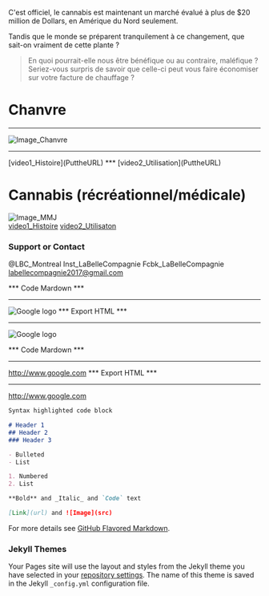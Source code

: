 C'est officiel, le cannabis est maintenant un marché évalué à plus de $20 million de Dollars, en Amérique du Nord seulement. 
<!-- -->
Tandis que le monde se préparent tranquilement à ce changement, que sait-on vraiment de cette plante ? 
>En quoi pourrait-elle nous être bénéfique ou au contraire, maléfique ? 
>Seriez-vous surpris de savoir que celle-ci peut vous faire économiser sur votre facture de chauffage ?

# Chanvre
---
![Image_Chanvre](src)
<hr/>
[video1_Histoire](PuttheURL)
***
[video2_Utilisation](PuttheURL)

# Cannabis (récréationnel/médicale)
![Image_MMJ](src)
<br/>
[video1_Histoire](PuttheURL)
[video2_Utilisaton](PuttheURL)


### Support or Contact

@LBC_Montreal
Inst_LaBelleCompagnie
Fcbk_LaBelleCompagnie
labellecompagnie2017@gmail.com

*** Code Mardown ***
*********************
![Google logo](https://www.google.fr/images/srpr/logo11w.png "google logo")
*** Export HTML ***
*******************
<img src = "https://www.google.fr/images/srpr/logo11w.png" title = "google logo" alt = "Google logo">

*** Code Mardown ***
*********************
<http://www.google.com>
*** Export HTML ***
*******************
<a href="http://google.com">http://www.google.com</a>


```markdown
Syntax highlighted code block

# Header 1
## Header 2
### Header 3

- Bulleted
- List

1. Numbered
2. List

**Bold** and _Italic_ and `Code` text

[Link](url) and ![Image](src)
```

For more details see [GitHub Flavored Markdown](https://guides.github.com/features/mastering-markdown/).

### Jekyll Themes

Your Pages site will use the layout and styles from the Jekyll theme you have selected in your [repository settings](https://github.com/LBCMontreal/LaGrotte/settings). The name of this theme is saved in the Jekyll `_config.yml` configuration file.

